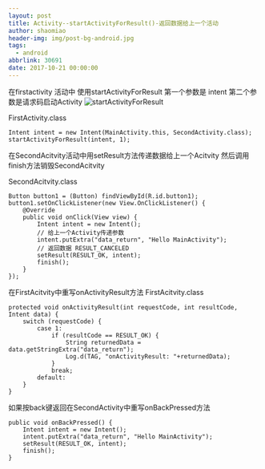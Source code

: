 ```yaml
---
layout: post
title: Activity--startActivityForResult()-返回数据给上一个活动
author: shaomiao
header-img: img/post-bg-android.jpg
tags:
  - android
abbrlink: 30691
date: 2017-10-21 00:00:00
---
```

在firstactivity 活动中  使用startActivityForResult 第一个参数是 intent  第二个参数是请求码启动Activity
![startActivityForResult](http://upload-images.jianshu.io/upload_images/2590671-446b2760febbb0c0.png?imageMogr2/auto-orient/strip%7CimageView2/2/w/1240)

FirstActivity.class

	Intent intent = new Intent(MainActivity.this, SecondActivity.class);
	startActivityForResult(intent, 1);


在SecondAcitvity活动中用setResult方法传递数据给上一个Acitvity 然后调用finish方法销毁SecondAcitvity

SecondAcitvity.class

	Button button1 = (Button) findViewById(R.id.button1);
	button1.setOnClickListener(new View.OnClickListener() {
		@Override
		public void onClick(View view) {
			Intent intent = new Intent();
			// 给上一个Activity传递参数
			intent.putExtra("data_return", "Hello MainActivity");
			// 返回数据 RESULT_CANCELED
			setResult(RESULT_OK, intent);
			finish();
		}
	});

在FirstAcitvity中重写onActivityResult方法
FirstAcitvity.class

	protected void onActivityResult(int requestCode, int resultCode, Intent data) {
		switch (requestCode) {
			case 1:
				if (resultCode == RESULT_OK) {
					String returnedData = data.getStringExtra("data_return");
					Log.d(TAG, "onActivityResult: "+returnedData);
				}
				break;
			default:
		}
	}



如果按back键返回在SecondActivity中重写onBackPressed方法

	public void onBackPressed() {
		Intent intent = new Intent();
		intent.putExtra("data_return", "Hello MainActivity");
		setResult(RESULT_OK, intent);
		finish();
	}
